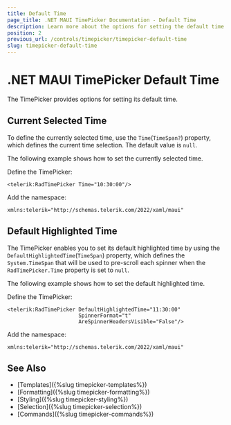 ```yaml
---
title: Default Time
page_title: .NET MAUI TimePicker Documentation - Default Time
description: Learn more about the options for setting the default time of the Telerik UI for .NET MAUI TimePicker control.
position: 2
previous_url: /controls/timepicker/timepicker-default-time
slug: timepicker-default-time
---
```


# .NET MAUI TimePicker Default Time

The TimePicker provides options for setting its default time.

## Current Selected Time

To define the currently selected time, use the `Time`(`TimeSpan?`) property, which defines the current time selection. The default value is `null`.

The following example shows how to set the currently selected time.

Define the TimePicker:

```
<telerik:RadTimePicker Time="10:30:00"/>
```

Add the namespace:

```XAML
xmlns:telerik="http://schemas.telerik.com/2022/xaml/maui"
```

## Default Highlighted Time

The TimePicker enables you to set its default highlighted time by using the  `DefaultHighlightedTime`(`TimeSpan`) property, which defines the `System.TimeSpan` that will be used to pre-scroll each spinner when the `RadTimePicker.Time` property is set to `null`.

The following example shows how to set the default highlighted time.

Define the TimePicker:

```XAML
<telerik:RadTimePicker DefaultHighlightedTime="11:30:00"
                       SpinnerFormat="t"
                       AreSpinnerHeadersVisible="False"/>
```

Add the namespace:

```XAML
xmlns:telerik="http://schemas.telerik.com/2022/xaml/maui"
```
 

## See Also

- [Templates]({%slug timepicker-templates%})
- [Formatting]({%slug timepicker-formatting%})
- [Styling]({%slug timepicker-styling%})
- [Selection]({%slug timepicker-selection%})
- [Commands]({%slug timepicker-commands%})
